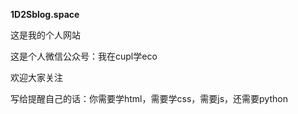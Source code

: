 **1D2Sblog.space**


这是我的个人网站<br>


这是个人微信公众号：我在cupl学eco<br>


欢迎大家关注<br>


写给提醒自己的话：你需要学html，需要学css，需要js，还需要python
